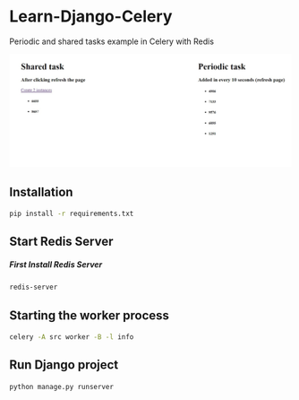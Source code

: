# Learn-Django-Celery
Periodic and shared tasks example in Celery with Redis 

![Alt text](example.jpg?raw=true "Title")

## Installation
```bash
pip install -r requirements.txt
```

## Start Redis Server
##### First Install Redis Server
```bash
redis-server
```

## Starting the worker process
```bash
celery -A src worker -B -l info
```

## Run Django project
```bash
python manage.py runserver
```
